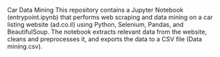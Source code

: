 Car Data Mining
This repository contains a Jupyter Notebook (entrypoint.ipynb) that performs web scraping and data mining on a car listing website (ad.co.il) using Python, Selenium, Pandas, and BeautifulSoup. The notebook extracts relevant data from the website, cleans and preprocesses it, and exports the data to a CSV file (Data mining.csv).
